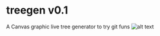 # treegen v0.1
A Canvas graphic live tree generator to try git funs
![alt text](https://github.com/aznoqmous/treegen/blob/master/res/tree.png)
